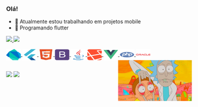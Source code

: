 ### Olá!

- 🔭 Atualmente estou trabalhando em projetos mobile
- 🌱 Programando flutter

<div>
  <a href="https://github.com/raphaelmoraes">
  <img height="180em" src="https://github-readme-stats.vercel.app/api?username=raphaelmoraes&show_icons=true&include_all_commits=true&count_private=true"/>
  <img height="180em" src="https://github-readme-stats.vercel.app/api/top-langs/?username=raphaelmoraes&layout=compact&langs_count=7"/>
</div>

  
<div style="display: inline_block"><br>
  <img align="center" height="30" width="40" src="https://github.com/devicons/devicon/blob/master/icons/dart/dart-original.svg">
  <img align="center" height="30" width="40" src="https://github.com/devicons/devicon/blob/master/icons/flutter/flutter-original.svg">
  <img align="center" height="30" width="40" src="https://raw.githubusercontent.com/devicons/devicon/master/icons/html5/html5-original.svg">
  <img align="center" height="30" width="40" src="https://github.com/devicons/devicon/blob/master/icons/bootstrap/bootstrap-plain.svg">
  <img align="center" height="30" width="40" src="https://github.com/devicons/devicon/blob/master/icons/java/java-original.svg">
  <img align="center" height="30" width="40" src="https://github.com/devicons/devicon/blob/master/icons/laravel/laravel-plain.svg">
  <img align="center" height="30" width="40" src="https://github.com/devicons/devicon/blob/master/icons/vuejs/vuejs-original.svg">
  <img align="center" height="30" width="40" src="https://github.com/devicons/devicon/blob/master/icons/php/php-plain.svg">  
  <img align="center" height="30" width="40" src="https://github.com/devicons/devicon/blob/master/icons/oracle/oracle-original.svg">
  <img align="right"  width="200" src="https://github.com/raphaelmoraes/raphaelmoraes/blob/main/rickmorty.gif">
</div>
  
  ##
  
  
  <div>
  <a href = "mailto:viladapenha@gmail.com"><img src="https://img.shields.io/badge/-Gmail-%23333?style=for-the-badge&logo=gmail&logoColor=white" target="_blank"></a>
  <a href="https://www.linkedin.com/in/raphael-moraes-7827936a/" target="_blank"><img src="https://img.shields.io/badge/-LinkedIn-%230077B5?style=for-the-badge&logo=linkedin&logoColor=white" target="_blank"></a>  
  </div>
  
 ##
  
  
